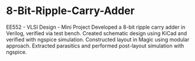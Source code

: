 # 8-Bit-Ripple-Carry-Adder

EE552 - VLSI Design - Mini Project
Developed a 8-bit ripple carry adder in Verilog, verified via test bench. Created schematic design using KiCad and verified with ngspice simulation. Constructed layout in Magic using modular approach. Extracted parasitics and performed post-layout simulation with ngspice.
